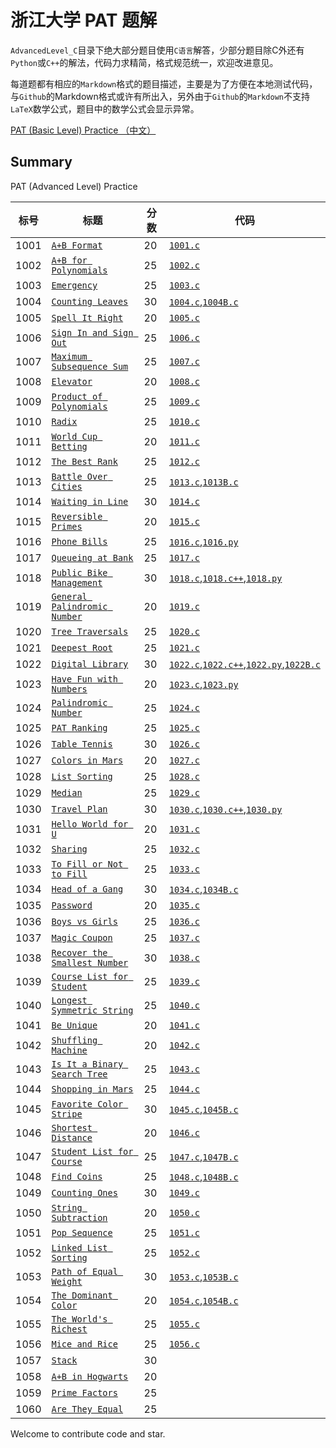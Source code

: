 
# 浙江大学 PAT 题解

`AdvancedLevel_C`目录下绝大部分题目使用`C语言`解答，少部分题目除C外还有`Python`或`C++`的解法，代码力求精简，格式规范统一，欢迎改进意见。

每道题都有相应的`Markdown`格式的题目描述，主要是为了方便在本地测试代码，与`Github`的Markdown格式或许有所出入，另外由于`Github`的`Markdown`不支持`LaTeX`数学公式，题目中的数学公式会显示异常。

[PAT (Basic Level) Practice （中文）](BasicLevel.md)
## Summary
PAT (Advanced Level) Practice

|标号|标题                                         |分数|代码|
|---|-------------------------------------------|---|---|
|1001|[`A+B Format`][README1001]                 |20|[`1001.c`][1001.c]|
|1002|[`A+B for Polynomials`][README1002]        |25|[`1002.c`][1002.c]|
|1003|[`Emergency`][README1003]                  |25|[`1003.c`][1003.c]|
|1004|[`Counting Leaves`][README1004]            |30|[`1004.c`][1004.c],[`1004B.c`][1004B.c]|
|1005|[`Spell It Right`][README1005]             |20|[`1005.c`][1005.c]|
|1006|[`Sign In and Sign Out`][README1006]       |25|[`1006.c`][1006.c]|
|1007|[`Maximum Subsequence Sum`][README1007]    |25|[`1007.c`][1007.c]|
|1008|[`Elevator`][README1008]                   |20|[`1008.c`][1008.c]|
|1009|[`Product of Polynomials`][README1009]     |25|[`1009.c`][1009.c]|
|1010|[`Radix`][README1010]                      |25|[`1010.c`][1010.c]|
|1011|[`World Cup Betting`][README1011]          |20|[`1011.c`][1011.c]|
|1012|[`The Best Rank`][README1012]              |25|[`1012.c`][1012.c]|
|1013|[`Battle Over Cities`][README1013]         |25|[`1013.c`][1013.c],[`1013B.c`][1013B.c]|
|1014|[`Waiting in Line`][README1014]            |30|[`1014.c`][1014.c]|
|1015|[`Reversible Primes`][README1015]          |20|[`1015.c`][1015.c]|
|1016|[`Phone Bills`][README1016]                |25|[`1016.c`][1016.c],[`1016.py`][1016.py]|
|1017|[`Queueing at Bank`][README1017]           |25|[`1017.c`][1017.c]|
|1018|[`Public Bike Management`][README1018]     |30|[`1018.c`][1018.c],[`1018.c++`][1018.c++],[`1018.py`][1018.py]|
|1019|[`General Palindromic Number`][README1019] |20|[`1019.c`][1019.c]|
|1020|[`Tree Traversals`][README1020]            |25|[`1020.c`][1020.c]|
|1021|[`Deepest Root`][README1021]               |25|[`1021.c`][1021.c]|
|1022|[`Digital Library`][README1022]            |30|[`1022.c`][1022.c],[`1022.c++`][1022.c++],[`1022.py`][1022.py],[`1022B.c`][1022B.c]|
|1023|[`Have Fun with Numbers`][README1023]      |20|[`1023.c`][1023.c],[`1023.py`][1023.py]|
|1024|[`Palindromic Number`][README1024]         |25|[`1024.c`][1024.c]|
|1025|[`PAT Ranking`][README1025]                |25|[`1025.c`][1025.c]|
|1026|[`Table Tennis`][README1026]               |30|[`1026.c`][1026.c]|
|1027|[`Colors in Mars`][README1027]             |20|[`1027.c`][1027.c]|
|1028|[`List Sorting`][README1028]               |25|[`1028.c`][1028.c]|
|1029|[`Median`][README1029]                     |25|[`1029.c`][1029.c]|
|1030|[`Travel Plan`][README1030]                |30|[`1030.c`][1030.c],[`1030.c++`][1030.c++],[`1030.py`][1030.py]|
|1031|[`Hello World for U`][README1031]          |20|[`1031.c`][1031.c]|
|1032|[`Sharing`][README1032]                    |25|[`1032.c`][1032.c]|
|1033|[`To Fill or Not to Fill`][README1033]     |25|[`1033.c`][1033.c]|
|1034|[`Head of a Gang`][README1034]             |30|[`1034.c`][1034.c],[`1034B.c`][1034B.c]|
|1035|[`Password`][README1035]                   |20|[`1035.c`][1035.c]|
|1036|[`Boys vs Girls`][README1036]              |25|[`1036.c`][1036.c]|
|1037|[`Magic Coupon`][README1037]               |25|[`1037.c`][1037.c]|
|1038|[`Recover the Smallest Number`][README1038]|30|[`1038.c`][1038.c]|
|1039|[`Course List for Student`][README1039]    |25|[`1039.c`][1039.c]|
|1040|[`Longest Symmetric String`][README1040]   |25|[`1040.c`][1040.c]|
|1041|[`Be Unique`][README1041]                  |20|[`1041.c`][1041.c]|
|1042|[`Shuffling Machine`][README1042]          |20|[`1042.c`][1042.c]|
|1043|[`Is It a Binary Search Tree`][README1043] |25|[`1043.c`][1043.c]|
|1044|[`Shopping in Mars`][README1044]           |25|[`1044.c`][1044.c]|
|1045|[`Favorite Color Stripe`][README1045]      |30|[`1045.c`][1045.c],[`1045B.c`][1045B.c]|
|1046|[`Shortest Distance`][README1046]          |20|[`1046.c`][1046.c]|
|1047|[`Student List for Course`][README1047]    |25|[`1047.c`][1047.c],[`1047B.c`][1047B.c]|
|1048|[`Find Coins`][README1048]                 |25|[`1048.c`][1048.c],[`1048B.c`][1048B.c]|
|1049|[`Counting Ones`][README1049]              |30|[`1049.c`][1049.c]|
|1050|[`String Subtraction`][README1050]         |20|[`1050.c`][1050.c]|
|1051|[`Pop Sequence`][README1051]               |25|[`1051.c`][1051.c]|
|1052|[`Linked List Sorting`][README1052]        |25|[`1052.c`][1052.c]|
|1053|[`Path of Equal Weight`][README1053]       |30|[`1053.c`][1053.c],[`1053B.c`][1053B.c]|
|1054|[`The Dominant Color`][README1054]         |20|[`1054.c`][1054.c],[`1054B.c`][1054B.c]|
|1055|[`The World's Richest`][README1055]        |25|[`1055.c`][1055.c]|
|1056|[`Mice and Rice`][README1056]              |25|[`1056.c`][1056.c]|
|1057|[`Stack`][README1057]                      |30||
|1058|[`A+B in Hogwarts`][README1058]            |20||
|1059|[`Prime Factors`][README1059]              |25||
|1060|[`Are They Equal`][README1060]             |25||


Welcome to contribute code and star.


[README1001]: AdvancedLevel_C/1001%20A+B%20Format%20(20%20分).md
[README1002]: AdvancedLevel_C/1002%20A+B%20for%20Polynomials%20(25%20分).md
[README1003]: AdvancedLevel_C/1003%20Emergency%20(25%20分).md
[README1004]: AdvancedLevel_C/1004%20Counting%20Leaves%20(30%20分).md
[README1005]: AdvancedLevel_C/1005%20Spell%20It%20Right%20(20%20分).md
[README1006]: AdvancedLevel_C/1006%20Sign%20In%20and%20Sign%20Out%20(25%20分).md
[README1007]: AdvancedLevel_C/1007%20Maximum%20Subsequence%20Sum%20(25%20分).md
[README1008]: AdvancedLevel_C/1008%20Elevator%20(20%20分).md
[README1009]: AdvancedLevel_C/1009%20Product%20of%20Polynomials%20(25%20分).md
[README1010]: AdvancedLevel_C/1010%20Radix%20(25%20分).md
[README1011]: AdvancedLevel_C/1011%20World%20Cup%20Betting%20(20%20分).md
[README1012]: AdvancedLevel_C/1012%20The%20Best%20Rank%20(25%20分).md
[README1013]: AdvancedLevel_C/1013%20Battle%20Over%20Cities%20(25%20分).md
[README1014]: AdvancedLevel_C/1014%20Waiting%20in%20Line%20(30%20分).md
[README1015]: AdvancedLevel_C/1015%20Reversible%20Primes%20(20%20分).md
[README1016]: AdvancedLevel_C/1016%20Phone%20Bills%20(25%20分).md
[README1017]: AdvancedLevel_C/1017%20Queueing%20at%20Bank%20(25%20分).md
[README1018]: AdvancedLevel_C/1018%20Public%20Bike%20Management%20(30%20分).md
[README1019]: AdvancedLevel_C/1019%20General%20Palindromic%20Number%20(20%20分).md
[README1020]: AdvancedLevel_C/1020%20Tree%20Traversals%20(25%20分).md
[README1021]: AdvancedLevel_C/1021%20Deepest%20Root%20(25%20分).md
[README1022]: AdvancedLevel_C/1022%20Digital%20Library%20(30%20分).md
[README1023]: AdvancedLevel_C/1023%20Have%20Fun%20with%20Numbers%20(20%20分).md
[README1024]: AdvancedLevel_C/1024%20Palindromic%20Number%20(25%20分).md
[README1025]: AdvancedLevel_C/1025%20PAT%20Ranking%20(25%20分).md
[README1026]: AdvancedLevel_C/1026%20Table%20Tennis%20(30%20分).md
[README1027]: AdvancedLevel_C/1027%20Colors%20in%20Mars%20(20%20分).md
[README1028]: AdvancedLevel_C/1028%20List%20Sorting%20(25%20分).md
[README1029]: AdvancedLevel_C/1029%20Median%20(25%20分).md
[README1030]: AdvancedLevel_C/1030%20Travel%20Plan%20(30%20分).md
[README1031]: AdvancedLevel_C/1031%20Hello%20World%20for%20U%20(20%20分).md
[README1032]: AdvancedLevel_C/1032%20Sharing%20(25%20分).md
[README1033]: AdvancedLevel_C/1033%20To%20Fill%20or%20Not%20to%20Fill%20(25%20分).md
[README1034]: AdvancedLevel_C/1034%20Head%20of%20a%20Gang%20(30%20分).md
[README1035]: AdvancedLevel_C/1035%20Password%20(20%20分).md
[README1036]: AdvancedLevel_C/1036%20Boys%20vs%20Girls%20(25%20分).md
[README1037]: AdvancedLevel_C/1037%20Magic%20Coupon%20(25%20分).md
[README1038]: AdvancedLevel_C/1038%20Recover%20the%20Smallest%20Number%20(30%20分).md
[README1039]: AdvancedLevel_C/1039%20Course%20List%20for%20Student%20(25%20分).md
[README1040]: AdvancedLevel_C/1040%20Longest%20Symmetric%20String%20(25%20分).md
[README1041]: AdvancedLevel_C/1041%20Be%20Unique%20(20%20分).md
[README1042]: AdvancedLevel_C/1042%20Shuffling%20Machine%20(20%20分).md
[README1043]: AdvancedLevel_C/1043%20Is%20It%20a%20Binary%20Search%20Tree%20(25%20分).md
[README1044]: AdvancedLevel_C/1044%20Shopping%20in%20Mars%20(25%20分).md
[README1045]: AdvancedLevel_C/1045%20Favorite%20Color%20Stripe%20(30%20分).md
[README1046]: AdvancedLevel_C/1046%20Shortest%20Distance%20(20%20分).md
[README1047]: AdvancedLevel_C/1047%20Student%20List%20for%20Course%20(25%20分).md
[README1048]: AdvancedLevel_C/1048%20Find%20Coins%20(25%20分).md
[README1049]: AdvancedLevel_C/1049%20Counting%20Ones%20(30%20分).md
[README1050]: AdvancedLevel_C/1050%20String%20Subtraction%20(20%20分).md
[README1051]: AdvancedLevel_C/1051%20Pop%20Sequence%20(25%20分).md
[README1052]: AdvancedLevel_C/1052%20Linked%20List%20Sorting%20(25%20分).md
[README1053]: AdvancedLevel_C/1053%20Path%20of%20Equal%20Weight%20(30%20分).md
[README1054]: AdvancedLevel_C/1054%20The%20Dominant%20Color%20(20%20分).md
[README1055]: AdvancedLevel_C/1055%20The%20World's%20Richest%20(25%20分).md
[README1056]: AdvancedLevel_C/1056%20Mice%20and%20Rice%20(25%20分).md
[README1057]: AdvancedLevel_C/1057%20Stack%20(30%20分).md
[README1058]: AdvancedLevel_C/1058%20A+B%20in%20Hogwarts%20(20%20分).md
[README1059]: AdvancedLevel_C/1059%20Prime%20Factors%20(25%20分).md
[README1060]: AdvancedLevel_C/1060%20Are%20They%20Equal%20(25%20分).md
[1001.c]: AdvancedLevel_C/1001.c
[1002.c]: AdvancedLevel_C/1002.c
[1003.c]: AdvancedLevel_C/1003.c
[1004.c]: AdvancedLevel_C/1004.c
[1004B.c]: AdvancedLevel_C/1004B.c
[1005.c]: AdvancedLevel_C/1005.c
[1006.c]: AdvancedLevel_C/1006.c
[1007.c]: AdvancedLevel_C/1007.c
[1008.c]: AdvancedLevel_C/1008.c
[1009.c]: AdvancedLevel_C/1009.c
[1010.c]: AdvancedLevel_C/1010.c
[1011.c]: AdvancedLevel_C/1011.c
[1012.c]: AdvancedLevel_C/1012.c
[1013.c]: AdvancedLevel_C/1013.c
[1013B.c]: AdvancedLevel_C/1013B.c
[1014.c]: AdvancedLevel_C/1014.c
[1015.c]: AdvancedLevel_C/1015.c
[1016.c]: AdvancedLevel_C/1016.c
[1016.py]: AdvancedLevel_C/1016.py
[1017.c]: AdvancedLevel_C/1017.c
[1018.c]: AdvancedLevel_C/1018.c
[1018.c++]: AdvancedLevel_C/1018.c++
[1018.py]: AdvancedLevel_C/1018.py
[1019.c]: AdvancedLevel_C/1019.c
[1020.c]: AdvancedLevel_C/1020.c
[1021.c]: AdvancedLevel_C/1021.c
[1022.c]: AdvancedLevel_C/1022.c
[1022.c++]: AdvancedLevel_C/1022.c++
[1022.py]: AdvancedLevel_C/1022.py
[1022B.c]: AdvancedLevel_C/1022B.c
[1023.c]: AdvancedLevel_C/1023.c
[1023.py]: AdvancedLevel_C/1023.py
[1024.c]: AdvancedLevel_C/1024.c
[1025.c]: AdvancedLevel_C/1025.c
[1026.c]: AdvancedLevel_C/1026.c
[1027.c]: AdvancedLevel_C/1027.c
[1028.c]: AdvancedLevel_C/1028.c
[1029.c]: AdvancedLevel_C/1029.c
[1030.c]: AdvancedLevel_C/1030.c
[1030.c++]: AdvancedLevel_C/1030.c++
[1030.py]: AdvancedLevel_C/1030.py
[1031.c]: AdvancedLevel_C/1031.c
[1032.c]: AdvancedLevel_C/1032.c
[1033.c]: AdvancedLevel_C/1033.c
[1034.c]: AdvancedLevel_C/1034.c
[1034B.c]: AdvancedLevel_C/1034B.c
[1035.c]: AdvancedLevel_C/1035.c
[1036.c]: AdvancedLevel_C/1036.c
[1037.c]: AdvancedLevel_C/1037.c
[1038.c]: AdvancedLevel_C/1038.c
[1039.c]: AdvancedLevel_C/1039.c
[1040.c]: AdvancedLevel_C/1040.c
[1041.c]: AdvancedLevel_C/1041.c
[1042.c]: AdvancedLevel_C/1042.c
[1043.c]: AdvancedLevel_C/1043.c
[1044.c]: AdvancedLevel_C/1044.c
[1045.c]: AdvancedLevel_C/1045.c
[1045B.c]: AdvancedLevel_C/1045B.c
[1046.c]: AdvancedLevel_C/1046.c
[1047.c]: AdvancedLevel_C/1047.c
[1047B.c]: AdvancedLevel_C/1047B.c
[1048.c]: AdvancedLevel_C/1048.c
[1048B.c]: AdvancedLevel_C/1048B.c
[1049.c]: AdvancedLevel_C/1049.c
[1050.c]: AdvancedLevel_C/1050.c
[1051.c]: AdvancedLevel_C/1051.c
[1052.c]: AdvancedLevel_C/1052.c
[1053.c]: AdvancedLevel_C/1053.c
[1053B.c]: AdvancedLevel_C/1053B.c
[1054.c]: AdvancedLevel_C/1054.c
[1054B.c]: AdvancedLevel_C/1054B.c
[1055.c]: AdvancedLevel_C/1055.c
[1056.c]: AdvancedLevel_C/1056.c
